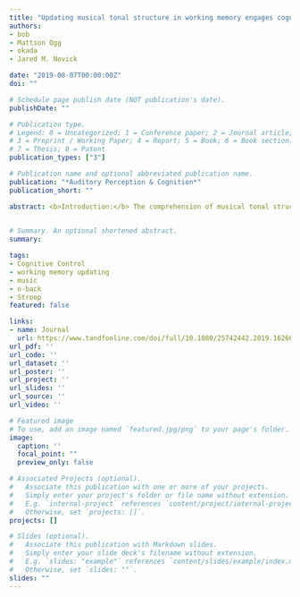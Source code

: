 ```yaml
---
title: "Updating musical tonal structure in working memory engages cognitive control"
authors:
- bob
- Mattson Ogg
- okada
- Jared M. Novick

date: "2019-08-07T00:00:00Z"
doi: ""

# Schedule page publish date (NOT publication's date).
publishDate: ""

# Publication type.
# Legend: 0 = Uncategorized; 1 = Conference paper; 2 = Journal article;
# 3 = Preprint / Working Paper; 4 = Report; 5 = Book; 6 = Book section;
# 7 = Thesis; 8 = Patent
publication_types: ["3"]

# Publication name and optional abbreviated publication name.
publication: "*Auditory Perception & Cognition*"
publication_short: ""

abstract: <b>Introduction:</b> The comprehension of musical tonal structure may rely on executive functions, such as cognitive control and working memory updating, to orient the listener to a tonal context and guide the interpretation of incoming information in real time. One specific proposal suggests cognitive control plays a key role when a listener confronts unexpected or irregular musical information. <b>Methods:</b> In two experiments, we simultaneously manipulated musical tonal contexts and non-musical cognitive control engagement. Experiment 1 used a 2-back tone-matching task with lures (engaging both cognitive control and working memory) and Experiment 2 used a Stroop task performed in a harmonic priming paradigm. <b>Results:</b> In Experiment 1, participants had difficulty overcoming conflict from lure trials, especially when tone frequencies occupied an irregular tonal context. However, in Experiment 2, the harmonic priming manipulation did not affect Stroop-conflict performance. <b>Discussion:</b> We interpret these results in terms of conflict monitoring and conflict resolution. Incorporating unexpected or ambiguous musical information appears to rely on cognitive control, however, cognitive control engagement depends on the specific task characteristics and demands. Nevertheless, these findings help explain a critical aspect of music cognition in terms of higher-order cognitive processes.
 

# Summary. An optional shortened abstract.
summary: 

tags:
- Cognitive Control
- working memory updating
- music
- n-back
- Stroop
featured: false

links:
- name: Journal
  url: https://www.tandfonline.com/doi/full/10.1080/25742442.2019.1626686?scroll=top&needAccess=true
url_pdf: ''
url_code: ''
url_dataset: ''
url_poster: ''
url_project: ''
url_slides: ''
url_source: ''
url_video: ''

# Featured image
# To use, add an image named `featured.jpg/png` to your page's folder. 
image:
  caption: ''
  focal_point: ""
  preview_only: false

# Associated Projects (optional).
#   Associate this publication with one or more of your projects.
#   Simply enter your project's folder or file name without extension.
#   E.g. `internal-project` references `content/project/internal-project/index.md`.
#   Otherwise, set `projects: []`.
projects: []

# Slides (optional).
#   Associate this publication with Markdown slides.
#   Simply enter your slide deck's filename without extension.
#   E.g. `slides: "example"` references `content/slides/example/index.md`.
#   Otherwise, set `slides: ""`.
slides: ""
---
```



